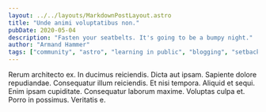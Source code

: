 ```yaml
---
layout: ../../layouts/MarkdownPostLayout.astro
title: "Unde animi voluptatibus non."
pubDate: 2020-05-04
description: "Fasten your seatbelts. It's going to be a bumpy night."
author: "Armand Hammer"
tags: ["community", "astro", "learning in public", "blogging", "setbacks"]
---
```


Rerum architecto ex. In ducimus reiciendis. Dicta aut ipsam. Sapiente dolore repudiandae. Consequatur illum reiciendis. Et nisi tempora. Aliquid et sequi. Enim ipsam cupiditate. Consequatur laborum maxime. Voluptas culpa et. Porro in possimus. Veritatis e.

